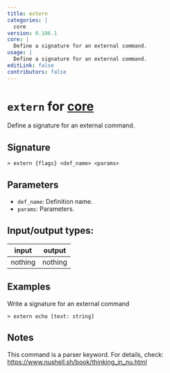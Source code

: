 ```yaml
---
title: extern
categories: |
  core
version: 0.106.1
core: |
  Define a signature for an external command.
usage: |
  Define a signature for an external command.
editLink: false
contributors: false
---
```

<!-- This file is automatically generated. Please edit the command in https://github.com/nushell/nushell instead. -->

# `extern` for [core](/commands/categories/core.md)

<div class='command-title'>Define a signature for an external command.</div>

## Signature

```> extern {flags} <def_name> <params>```

## Parameters

 -  `def_name`: Definition name.
 -  `params`: Parameters.


## Input/output types:

| input   | output  |
| ------- | ------- |
| nothing | nothing |
## Examples

Write a signature for an external command
```nu
> extern echo [text: string]

```

## Notes
This command is a parser keyword. For details, check:
  https://www.nushell.sh/book/thinking_in_nu.html